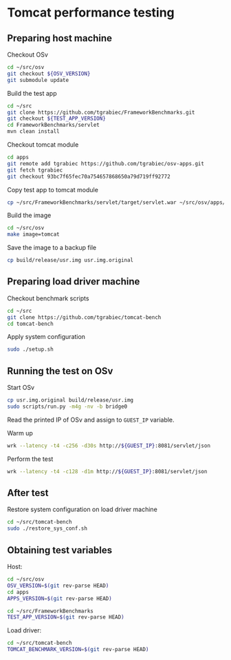 Tomcat performance testing
=========================


## Preparing host machine


Checkout OSv

```sh
cd ~/src/osv
git checkout ${OSV_VERSION}
git submodule update
```

Build the test app

```sh
cd ~/src
git clone https://github.com/tgrabiec/FrameworkBenchmarks.git
git checkout ${TEST_APP_VERSION}
cd FrameworkBenchmarks/servlet
mvn clean install
```

Checkout tomcat module

```sh
cd apps
git remote add tgrabiec https://github.com/tgrabiec/osv-apps.git
git fetch tgrabiec
git checkout 93bc7f65fec70a754657868650a79d719ff92772
```

Copy test app to tomcat module

```sh
cp ~/src/FrameworkBenchmarks/servlet/target/servlet.war ~/src/osv/apps/tomcat/upstream/apache-tomcat-${TOMCAT_VERSION}/webapps/
```

Build the image
```sh
cd ~/src/osv
make image=tomcat
```

Save the image to a backup file

```sh
cp build/release/usr.img usr.img.original
```

## Preparing load driver machine

Checkout benchmark scripts

```sh
cd ~/src
git clone https://github.com/tgrabiec/tomcat-bench
cd tomcat-bench
```

Apply system configuration

```sh
sudo ./setup.sh
```

## Running the test on OSv

Start OSv

```sh
cp usr.img.original build/release/usr.img
sudo scripts/run.py -m4g -nv -b bridge0
```

Read the printed IP of OSv and assign to `GUEST_IP` variable.

Warm up

```sh
wrk --latency -t4 -c256 -d30s http://${GUEST_IP}:8081/servlet/json
```

Perform the test

```sh
wrk --latency -t4 -c128 -d1m http://${GUEST_IP}:8081/servlet/json
```


## After test

Restore system configuration on load driver machine

```sh
cd ~/src/tomcat-bench
sudo ./restore_sys_conf.sh
```

## Obtaining test variables

Host:

```sh
cd ~/src/osv
OSV_VERSION=$(git rev-parse HEAD)
cd apps
APPS_VERSION=$(git rev-parse HEAD)
```

```sh
cd ~/src/FrameworkBenchmarks
TEST_APP_VERSION=$(git rev-parse HEAD)
```

Load driver:

```sh
cd ~/src/tomcat-bench
TOMCAT_BENCHMARK_VERSION=$(git rev-parse HEAD)
```
